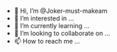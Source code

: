 - 👋 Hi, I’m @Joker-must-makeam
- 👀 I’m interested in ...
- 🌱 I’m currently learning ...
- 💞️ I’m looking to collaborate on ...
- 📫 How to reach me ...

<!---
Joker-must-makeam/Joker-must-makeam is a ✨ special ✨ repository because its `README.md` (this file) appears on your GitHub profile.
You can click the Preview link to take a look at your changes.
--->
